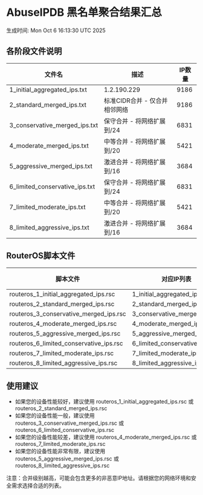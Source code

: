 # AbuseIPDB 黑名单聚合结果汇总
生成时间: Mon Oct  6 16:13:30 UTC 2025

## 各阶段文件说明

| 文件名 | 描述 | IP数量 |
|--------|------|--------|
| 1_initial_aggregated_ips.txt | 1.2.190.229 | 9186 |
| 2_standard_merged_ips.txt | 标准CIDR合并 - 仅合并相邻网络 | 9186 |
| 3_conservative_merged_ips.txt | 保守合并 - 将网络扩展到/24 | 6831 |
| 4_moderate_merged_ips.txt | 中等合并 - 将网络扩展到/20 | 5421 |
| 5_aggressive_merged_ips.txt | 激进合并 - 将网络扩展到/16 | 3684 |
| 6_limited_conservative_ips.txt | 保守合并 - 将网络扩展到/24 | 6831 |
| 7_limited_moderate_ips.txt | 中等合并 - 将网络扩展到/20 | 5421 |
| 8_limited_aggressive_ips.txt | 激进合并 - 将网络扩展到/16 | 3684 |

## RouterOS脚本文件

| 脚本文件 | 对应IP列表 | IP数量 |
|----------|------------|--------|
| routeros_1_initial_aggregated_ips.rsc | 1_initial_aggregated_ips.txt | 9186 |
| routeros_2_standard_merged_ips.rsc | 2_standard_merged_ips.txt | 9186 |
| routeros_3_conservative_merged_ips.rsc | 3_conservative_merged_ips.txt | 6831 |
| routeros_4_moderate_merged_ips.rsc | 4_moderate_merged_ips.txt | 5421 |
| routeros_5_aggressive_merged_ips.rsc | 5_aggressive_merged_ips.txt | 3684 |
| routeros_6_limited_conservative_ips.rsc | 6_limited_conservative_ips.txt | 6831 |
| routeros_7_limited_moderate_ips.rsc | 7_limited_moderate_ips.txt | 5421 |
| routeros_8_limited_aggressive_ips.rsc | 8_limited_aggressive_ips.txt | 3684 |

## 使用建议

- 如果您的设备性能较好，建议使用 routeros_1_initial_aggregated_ips.rsc 或 routeros_2_standard_merged_ips.rsc
- 如果您的设备性能一般，建议使用 routeros_3_conservative_merged_ips.rsc 或 routeros_6_limited_conservative_ips.rsc
- 如果您的设备性能较差，建议使用 routeros_4_moderate_merged_ips.rsc 或 routeros_7_limited_moderate_ips.rsc
- 如果您的设备性能非常有限，建议使用 routeros_5_aggressive_merged_ips.rsc 或 routeros_8_limited_aggressive_ips.rsc

注意：合并级别越高，可能会包含更多的非恶意IP地址。请根据您的网络环境和安全需求选择合适的列表。
